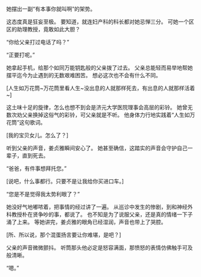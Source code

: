 她摆出一副“有本事你就叫啊”的架势。

这态度真是狂妄至极。
要知道，就连妇产科的科长都对她忌惮三分。
可她一个区区的助理教授，竟敢如此大胆？

“你给父亲打过电话了吗？”

“正要打呢。”

她拿起手机，给那个如同万能钥匙般的父亲拨了过去。
父亲总能轻而易举地帮她摆平迄今为止遇到的无数艰难困苦。
想必这次也不会有什么不同。

[人生如万花筒~万花筒里看人生~没出息的人就那样死去，有出息的人就那样活着~]

这土味十足的旋律，怎么也想不到会是济元大学医院理事会高层的彩铃。
她曾无数次劝父亲换掉这俗气的彩铃，可父亲就是不听。
他身体力行地实践着“人生如万花筒”这句歌词。

[我的宝贝女儿。怎么了？]

听到父亲的声音，姜贞雅瞬间安心了。
她甚至确信，这踏实的声音会守护自己一辈子，直到死去。

“爸爸，有件事想拜托您。”

[说吧，什么事都行。只要不是让我给你买进口车。]

“您是不是觉得我太势利眼了？”

她没好气地嘟哝着，把事情的经过讲了一遍。
从巡诊中发生的惨剧，到和神经外科教授朴在贤争吵的事，都说了。
也不知是为了说服父亲，还是真的情绪一下子涌了上来。
等她讲完，姜贞雅的眼角已经湿润，声音也带上了哭腔。

[所、所以说，那个混蛋扬言要让你难堪，是吧？]

父亲的声音微微颤抖。
听筒那头他必定是怒容满面，那愤怒的表情仿佛触手可及般清晰。

“嗯。”